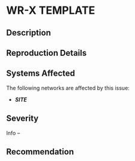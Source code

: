 WR-X TEMPLATE
===============================

Description
-----------


Reproduction Details
--------------------


Systems Affected
----------------
The following networks are affected by this issue: 
  * ***SITE***


  Severity
--------
Info – 


Recommendation
--------------


